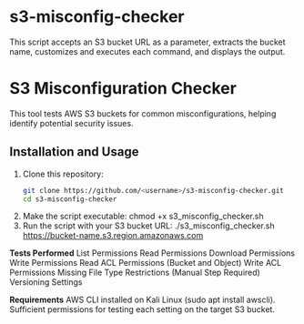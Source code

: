 # s3-misconfig-checker
This script accepts an S3 bucket URL as a parameter, extracts the bucket name, customizes and executes each command, and displays the output.

# S3 Misconfiguration Checker

This tool tests AWS S3 buckets for common misconfigurations, helping identify potential security issues.

## Installation and Usage

1. Clone this repository:
   ```bash
   git clone https://github.com/<username>/s3-misconfig-checker.git
   cd s3-misconfig-checker
2. Make the script executable:
   chmod +x s3_misconfig_checker.sh
3. Run the script with your S3 bucket URL:
   ./s3_misconfig_checker.sh https://bucket-name.s3.region.amazonaws.com

**Tests Performed**
List Permissions
Read Permissions
Download Permissions
Write Permissions
Read ACL Permissions (Bucket and Object)
Write ACL Permissions
Missing File Type Restrictions (Manual Step Required)
Versioning Settings

**Requirements**
AWS CLI installed on Kali Linux (sudo apt install awscli).
Sufficient permissions for testing each setting on the target S3 bucket.

